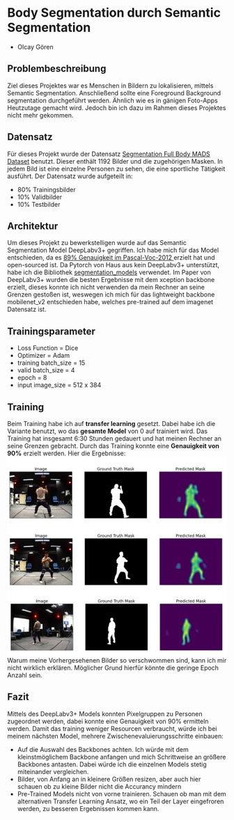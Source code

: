 # Body Segmentation durch Semantic Segmentation

- Olcay Gören

## Problembeschreibung
Ziel dieses Projektes war es Menschen in Bildern zu lokalisieren, mittels Semantic Segmentation. Anschließend sollte eine Foreground Background segmentation durchgeführt werden. Ähnlich wie es in gänigen Foto-Apps Heutzutage gemacht wird. Jedoch bin ich dazu im Rahmen dieses Projektes nicht mehr gekommen.


## Datensatz
Für dieses Projekt wurde der Datensatz [Segmentation Full Body MADS Dataset](https://www.kaggle.com/tapakah68/segmentation-full-body-mads-dataset)  benutzt. Dieser enthält 1192 Bilder und die zugehörigen Masken. In jedem Bild ist eine einzelne Personen zu sehen, die eine sportliche Tätigkeit ausführt. Der Datensatz wurde aufgeteilt in:
- 80% Trainingsbilder
- 10% Validbilder
- 10% Testbilder

## Architektur
Um dieses Projekt zu bewerkstelligen wurde auf das Semantic Segmentation Model DeepLabv3+ gegriffen.
Ich habe mich für das Model entschieden, da es [89%  Genauigkeit im Pascal-Voc-2012 ](https://paperswithcode.com/sota/semantic-segmentation-on-pascal-voc-2012) erzielt hat und open-sourced ist. Da Pytorch von Haus aus kein DeepLabv3+ unterstützt, habe ich die Bibliothek [segmentation_models](https://github.com/qubvel/segmentation_models.pytorch) verwendet. Im Paper von DeepLabv3+ wurden die besten Ergebnisse mit dem xception backbone erzielt, dieses konnte ich nicht verwenden da mein Rechner an seine Grenzen gestoßen ist, weswegen ich mich für das lightweight backbone mobilenet_v2 entschieden habe, welches pre-trained auf dem imagenet Datensatz ist. 

## Trainingsparameter
- Loss Function = Dice
- Optimizer = Adam
- training batch_size = 15
- valid batch_size = 4
- epoch = 8
- input image_size = 512 x 384


## Training
Beim Training habe ich auf **transfer learning** gesetzt. Dabei habe ich die Variante benutzt, wo das **gesamte Model** von 0 auf trainiert wird.
Das Training hat insgesamt 6:30 Stunden gedauert und hat meinen Rechner an seine Grenzen gebracht. Durch das Training konnte eine **Genauigkeit von 90%** erzielt werden. 
Hier die Ergebnisse: 
![](https://github.com/OlcayGoeren/cv_project/blob/master/train_results/res1.png?raw=true)
![enter image description here](https://github.com/OlcayGoeren/cv_project/blob/master/train_results/res2.png?raw=true)
![enter image description here](https://github.com/OlcayGoeren/cv_project/blob/master/train_results/res3.png?raw=true)
Warum meine Vorhergesehenen Bilder so verschwommen sind, kann ich mir nicht wirklich erklären. Möglicher Grund hierfür könnte die geringe Epoch Anzahl sein. 

## Fazit
Mittels des DeepLabv3+ Models konnten Pixelgruppen zu Personen zugeordnet werden, dabei konnte eine Genauigkeit von 90% ermitteln werden. Damit das training weniger Resourcen verbraucht, würde ich bei meinem nächsten Model, mehrere Zwischenevaluierungsschritte einbauen:
-  Auf die Auswahl des Backbones achten. Ich würde mit dem kleinstmöglichem Backbone anfangen und mich Schrittweise an größere Backbones antasten. Dabei würde ich die einzelnen Models stetig miteinander vergleichen. 
- Bilder, von Anfang an in kleinere Größen resizen, aber auch hier schauen ob zu kleine Bilder nicht die Accurancy mindern
- Pre-Trained Models nicht von vorne trainieren. Schauen ob man mit dem alternativen Transfer Learning Ansatz, wo ein Teil der Layer eingefroren werden, zu besseren Ergebnissen kommen kann.

  

